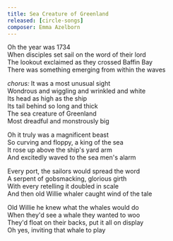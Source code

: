 ```yaml
---
title: Sea Creature of Greenland
released: [circle-songs]
composer: Emma Azelborn
---
```


Oh the year was 1734  
When disciples set sail on the word of their lord  
The lookout exclaimed as they crossed Baffin Bay  
There was something emerging from within the waves  

_chorus:_
It was a most unusual sight  
Wondrous and wiggling and wrinkled and white  
Its head as high as the ship  
Its tail behind so long and thick  
The sea creature of Greenland  
Most dreadful and monstrously big  

Oh it truly was a magnificent beast  
So curving and floppy, a king of the sea  
It rose up above the ship's yard arm  
And excitedly waved to the sea men's alarm  

Every port, the sailors would spread the word  
A serpent of gobsmacking, glorious girth  
With every retelling it doubled in scale  
And then old Willie whaler caught wind of the tale  

Old Willie he knew what the whales would do  
When they'd see a whale they wanted to woo  
They'd float on their backs, put it all on display  
Oh yes, inviting that whale to play  